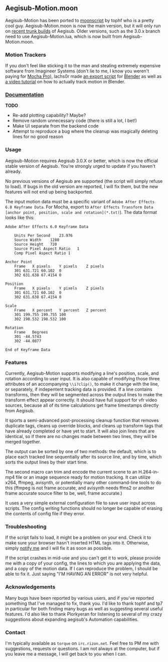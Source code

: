 ## Aegisub-Motion.moon ##

Aegisub-Motion has been ported to [moonscript][moonscript] by tophf who is a pretty cool guy.  Aegisub-Motion.moon is now the main version, but it will only run on [recent trunk builds][aegplork] of Aegisub. Older versions, such as the 3.0.x branch need to use Aegisub-Motion.lua, which is now built from Aegisub-Motion.moon.

### Motion Trackers ###
If you don't feel like sticking it to the man and stealing extremely expensive software from Imagineer Systems (don't lie to me, I know you weren't paying for [Mocha Pro][mocha]), lachs0r made [an export script][bscript] for [Blender][blender] as well as [a video tutorial][btut] on how to actually track motion in Blender.

### [Documentation][docu] ###

**TODO**
- Re-add plotting capability? Maybe?
- Remove random unnecessary code (there is still a lot, I bet!)
- Make UI separate from the backend code
- Attempt to reproduce a bug where the cleanup was magically deleting lines for no good reason

### Usage ###

Aegisub-Motion requires Aegisub 3.0.X or better, which is now the official stable version of Aegisub. You're strongly urged to update if you haven't already.

No previous versions of Aegisub are supported (the script will simply refuse to load). If bugs in the old version are reported, I will fix them, but the new features will not end up being backported.

The input motion data must be a specific variant of `Adobe After Effects 6.0 Keyframe Data`. For Mocha, export to `After Effects Transform Data [anchor point, position, scale and rotation](*.txt)`). The data format looks like this:

```
Adobe After Effects 6.0 Keyframe Data

	Units Per Second	23.976
	Source Width	1280
	Source Height	720
	Source Pixel Aspect Ratio	1
	Comp Pixel Aspect Ratio	1

Anchor Point
	Frame	X pixels	Y pixels	Z pixels
	301	631.721	60.102	0
	302	631.638	67.4154	0

Position
	Frame	X pixels	Y pixels	Z pixels
	301	631.721	60.102	0
	302	631.638	67.4154	0

Scale
	Frame	X percent	Y percent	Z percent
	301	199.755	199.755	100
	302	198.532	198.532	100

Rotation
	Frame	Degrees
	301	-44.5743
	302	-44.0877

End of Keyframe Data
```

### Features ###

Currently, Aegisub-Motion supports modifying a line's position, scale, and rotation according to user input. It is also capable of modifying those three attributes of an accompanying `\\i?clip()`, to make it change with the line, or separately, if indepentent tracking data is provided. If a line contains transforms, then they will be segmented across the output lines to make the transform effect appear correctly. It should have full support for vfr video sources, because all of its time calculations get frame timestamps directly from Aegisub.

It sports a semi-advanced post-processing cleanup function that removes duplicate tags, cleans up override blocks, and cleans up transform tags that have already completed or have yet to start. It will also join lines that are identical, so if there are no changes made between two lines, they will be merged together.

The output can be sorted by one of two methods: the default, which is to place each tracked line sequentially after its source line, and by time, which sorts the output lines by their start time.

The second macro can trim and encode the current scene to an H.264-in-mp4 file or an image sequence ready for motion tracking. It can utilize x264, ffmpeg, avisynth, or potentially many other command-line tools to do this (ffmpeg is not frame accurate, and avisynth needs ffms2 or another frame accurate source filter to be, well, frame accurate.)

It uses a very simple external configuration file to save user input across scripts. The config writing functions should no longer be capable of erasing the contents of config file if they error.

### Troubleshooting ###

If the script fails to load, it might be a problem on your end. Check it to make sure your browser hasn't inserted HTML tags into it. Otherwise, simply [notify me](#contact) and I will fix it as soon as possible.

If the script crashes in mid-use and you can't get it to work, please provide me with a copy of your config, the lines to which you are applying the data, and a copy of the motion data. If I can reproduce the problem, I should be able to fix it. Just saying "I'M HAVING AN ERROR" is not very helpful.

### Acknowledgements ###

Many bugs have been reported by various users, and if you've reported something that I've managed to fix, thank you. I'd like to thank tophf and tp7 in particular for both finding many bugs as well as suggesting several useful features. I'd also like to thank Plorkyeran for listening to several of my crazy suggestions about expanding aegisub's Automation capabilities.

### Contact ###

I'm typically available as `torque` on `irc.rizon.net`. Feel free to PM me with suggestions, requests or questions. I am not always at the computer, but if you leave me a message, I will get back to you when I can.

[moonscript]: http://moonscript.org/
[bscript]: https://gist.github.com/torque/6453947/raw/f2faa10114edf46307c47307ae3b7f6d215c5bc6/gistfile1.py
[blender]: http://www.blender.org/
[btut]: https://www.youtube.com/watch?v=lHgiRjKr4Iw
[docu]: https://github.com/torque/Aegisub-Motion/wiki
[aegplork]: http://plorkyeran.com/aegisub/
[mocha]: http://www.imagineersystems.com/
